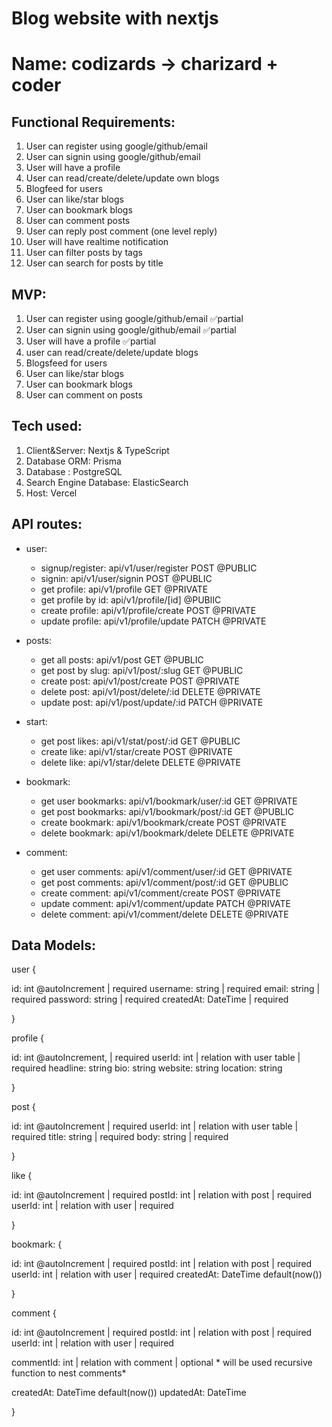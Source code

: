 # Blog website with nextjs

# Name: codizards -> charizard + coder

## Functional Requirements:

1. User can register using google/github/email
2. User can signin using google/github/email
3. User will have a profile
4. User can read/create/delete/update own blogs
5. Blogfeed for users
6. User can like/star blogs
7. User can bookmark blogs
8. User can comment posts
9. User can reply post comment (one level reply)
10. User will have realtime notification
11. User can filter posts by tags
12. User can search for posts by title

## MVP:

1. User can register using google/github/email ✅partial
2. User can signin using google/github/email ✅partial
3. User will have a profile ✅partial
4. user can read/create/delete/update blogs
5. Blogsfeed for users
6. User can like/star blogs
7. User can bookmark blogs
8. User can comment on posts

## Tech used:

1. Client&Server: Nextjs & TypeScript
2. Database ORM: Prisma
3. Database : PostgreSQL
4. Search Engine Database: ElasticSearch
5. Host: Vercel

## API routes:

- user:

  - signup/register: api/v1/user/register POST @PUBLIC
  - signin: api/v1/user/signin POST @PUBLIC
  - get profile: api/v1/profile GET @PRIVATE
  - get profile by id: api/v1/profile/[id] @PUBlIC
  - create profile: api/v1/profile/create POST @PRIVATE
  - update profile: api/v1/profile/update PATCH @PRIVATE

- posts:

  - get all posts: api/v1/post GET @PUBLIC
  - get post by slug: api/v1/post/:slug GET @PUBLIC
  - create post: api/v1/post/create POST @PRIVATE
  - delete post: api/v1/post/delete/:id DELETE @PRIVATE
  - update post: api/v1/post/update/:id PATCH @PRIVATE

- start:

  - get post likes: api/v1/stat/post/:id GET @PUBLIC
  - create like: api/v1/star/create POST @PRIVATE
  - delete like: api/v1/star/delete DELETE @PRIVATE

- bookmark:

  - get user bookmarks: api/v1/bookmark/user/:id GET @PRIVATE
  - get post bookmarks: api/v1/bookmark/post/:id GET @PUBLIC
  - create bookmark: api/v1/bookmark/create POST @PRIVATE
  - delete bookmark: api/v1/bookmark/delete DELETE @PRIVATE

- comment:

  - get user comments: api/v1/comment/user/:id GET @PRIVATE
  - get post comments: api/v1/comment/post/:id GET @PUBLIC
  - create comment: api/v1/comment/create POST @PRIVATE
  - update comment: api/v1/comment/update PATCH @PRIVATE
  - delete comment: api/v1/comment/delete DELETE @PRIVATE

## Data Models:

user {

id: int @autoIncrement | required
username: string | required
email: string | required
password: string | required
createdAt: DateTime | required

}

profile {

id: int @autoIncrement, | required
userId: int | relation with user table | required
headline: string
bio: string
website: string
location: string

}

post {

id: int @autoIncrement | required
userId: int | relation with user table | required
title: string | required
body: string | required

}

like {

id: int @autoIncrement | required
postId: int | relation with post | required
userId: int | relation with user | required

}

bookmark: {

id: int @autoIncrement | required
postId: int | relation with post | required
userId: int | relation with user | required
createdAt: DateTime default(now())

}

comment {

id: int @autoIncrement | required
postId: int | relation with post | required
userId: int | relation with user | required

commentId: int | relation with comment | optional \* will be used recursive function to nest comments\*

createdAt: DateTime default(now())
updatedAt: DateTime

}
